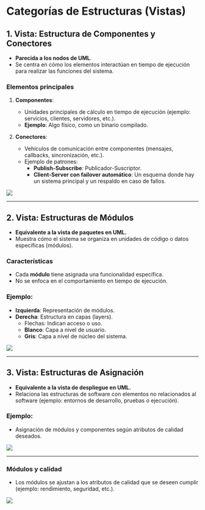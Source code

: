 # Categorías de Estructuras (Vistas)

## 1. Vista: **Estructura de Componentes y Conectores**  
- **Parecida a los nodos de UML**.  
- Se centra en cómo los elementos interactúan en tiempo de ejecución para realizar las funciones del sistema.  

### **Elementos principales**  
1. **Componentes**:  
   - Unidades principales de cálculo en tiempo de ejecución (ejemplo: servicios, clientes, servidores, etc.).  
   - **Ejemplo**: Algo físico, como un binario compilado.  

2. **Conectores**:  
   - Vehículos de comunicación entre componentes (mensajes, callbacks, sincronización, etc.).  
   - Ejemplo de patrones:  
     - **Publish-Subscribe**: Publicador-Suscriptor.  
     - **Client-Server con failover automático**: Un esquema donde hay un sistema principal y un respaldo en caso de fallos.

![](https://lh7-rt.googleusercontent.com/docsz/AD_4nXeQYQH9Mm6h7W1boZQRn8r33EkudxnNdyD3utKzXCYzwsfZwMwNaXQHar7OUmUTqitWGVi9FbQBkwNWMnjoJ-n_2Q32pUINXowlwgNjSrHlvlOeb0Ksyb3SEkNCtm7QDMJy0HsMut4nR70t_UweOoP48Ntg?key=VReuh94fGGpJZLGsXsGdUQ)

---

## 2. Vista: **Estructuras de Módulos**  
- **Equivalente a la vista de paquetes en UML.**  
- Muestra cómo el sistema se organiza en unidades de código o datos específicas (módulos).  

### **Características**  
- Cada **módulo** tiene asignada una funcionalidad específica.  
- No se enfoca en el comportamiento en tiempo de ejecución.  

### Ejemplo:  
- **Izquierda**: Representación de módulos.  
- **Derecha**: Estructura en capas (layers).  
  - Flechas: Indican acceso o uso.  
  - **Blanco**: Capa a nivel de usuario.  
  - **Gris**: Capa a nivel de núcleo del sistema.

![](https://lh7-rt.googleusercontent.com/docsz/AD_4nXdCSdbyqTL7OWW6Zbh5nBFDeRg38flP0HuojTp4pNd7D6Gk50l3jOuRNnIM5GC7n28UEeIs1AT8bwifrMCdKjrKxC_uYCzof9B4c2Z976aIdSK99I0Jc2ui_rYH4vmzXZPDEACVNPXRpAHrALouvySi0WB1?key=VReuh94fGGpJZLGsXsGdUQ)

---

## 3. Vista: **Estructuras de Asignación**  
- **Equivalente a la vista de despliegue en UML.**  
- Relaciona las estructuras de software con elementos no relacionados al software (ejemplo: entornos de desarrollo, pruebas o ejecución).  

### Ejemplo:
- Asignación de módulos y componentes según atributos de calidad deseados.

![](https://lh7-rt.googleusercontent.com/docsz/AD_4nXcVOvapcWTLfFxsHSnxIIEt2BKkcMMdSHgIXicgyZI8olEIT5JChfV7gYWQNNbc3sUqiuZNQHfMc3bWilF0bCgL_JRn6ia6R30JpxfK1NW49KVqVR3tfwX4Cqqg9FPeXv9jM1kXxODUTkDJXOXC37lbupm4?key=VReuh94fGGpJZLGsXsGdUQ)

---

### **Módulos y calidad**  
- Los módulos se ajustan a los atributos de calidad que se deseen cumplir (ejemplo: rendimiento, seguridad, etc.).

![](https://lh7-rt.googleusercontent.com/docsz/AD_4nXdOTdA4hU4tbPQFGnBlSCkxIrilFq-L1SoOFy6leNlETbXZmegtSP7TL1PecOCPl1A_Ei0jhgg9LIHtDky1wvpG3p1sLC4PwflmET8Z6k-azx4LYsm3FCpX-B0EigO7RNLYvzrEkDITfdRqbMrNsJhhhkb_?key=VReuh94fGGpJZLGsXsGdUQ)
